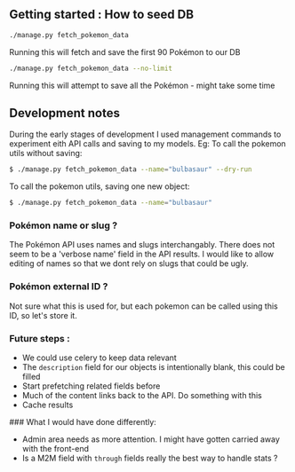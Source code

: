 ## Getting started : How to seed DB

```bash
./manage.py fetch_pokemon_data 
```
Running this will fetch and save the first 90 Pokémon to our DB


```bash
./manage.py fetch_pokemon_data --no-limit
```
Running this will attempt to save all the Pokémon - might take some time



## Development notes


During the early stages of development I used management commands to experiment eith API calls and saving to my models. 
Eg: To call the pokemon utils without saving:

```bash
$ ./manage.py fetch_pokemon_data --name="bulbasaur" --dry-run
```

To call the pokemon utils, saving one new object:

```bash
$ ./manage.py fetch_pokemon_data --name="bulbasaur"
```

### Pokémon name or slug ? 
The Pokémon API uses names and slugs interchangably. 
There does not seem to be a 'verbose name' field in the API results. 
I would like to allow editing of names so that we dont rely on slugs that could be ugly.


### Pokémon external ID ? 
Not sure what this is used for, but each pokemon can be called using this ID, so let's store it.


### Future steps :
- We could use celery to keep data relevant 
- The `description` field for our objects is intentionally blank, this could be filled 
- Start prefetching related fields before 
- Much of the content links back to the API. Do something with this
- Cache results


### What I would have done differently:
- Admin area needs as more attention. I might have gotten carried away with the front-end
- Is a M2M field with `through` fields really the best way to handle stats ? 

